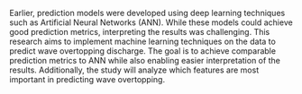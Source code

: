 Earlier, prediction models were developed using deep learning techniques such as Artificial Neural Networks (ANN). 
While these models could achieve good prediction metrics, interpreting the results was challenging. 
This research aims to implement machine learning techniques on the data to predict wave overtopping discharge. The goal is to achieve comparable prediction metrics to ANN while also enabling easier interpretation of the results. 
Additionally, the study will analyze which features are most important in predicting wave overtopping.
